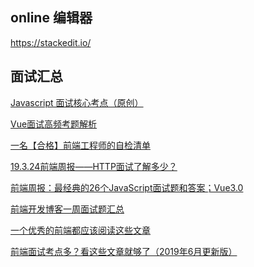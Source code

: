 ## online 编辑器

https://stackedit.io/

## 面试汇总

[Javascript 面试核心考点（原创）](https://mp.weixin.qq.com/s/Bk07WB9hBagL590RRjC4FA)

[Vue面试高频考题解析](https://mp.weixin.qq.com/s/y7MC6F8WADKBQIJWPCTIwg)

[一名【合格】前端工程师的自检清单](https://mp.weixin.qq.com/s/3ToRzVXIDMIgbs_U4ySsww)

[19.3.24前端周报——HTTP面试了解多少？](https://mp.weixin.qq.com/s/hDkSBrgsDlf3RPOuJ7lpKw)

[前端周报：最经典的26个JavaScript面试题和答案；Vue3.0](https://mp.weixin.qq.com/s/O7aIDGl5YA_DG2AlpQzNfA)

[前端开发博客一周面试题汇总](https://mp.weixin.qq.com/s/6KnqNmCR0sBwo61bV5dwdQ)

[一个优秀的前端都应该阅读这些文章](https://github.com/Nealyang/PersonalBlog/issues/48)

[前端面试考点多？看这些文章就够了（2019年6月更新版）](https://github.com/Nealyang/PersonalBlog/issues/48)

<!--stackedit_data:
eyJoaXN0b3J5IjpbLTE2NTY3ODY0MDEsODcyNDcyOTYxXX0=
-->